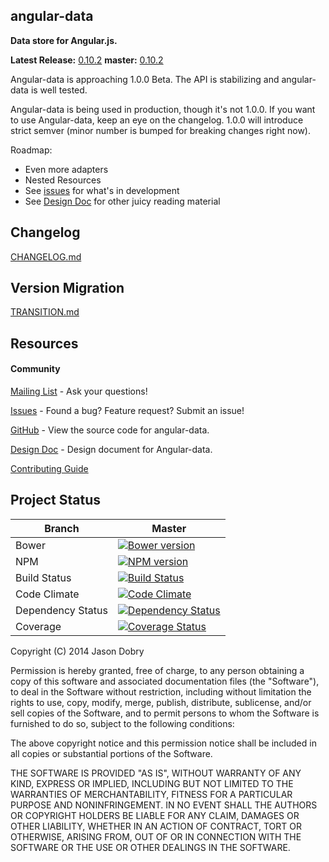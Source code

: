 ## angular-data

__Data store for Angular.js.__

__Latest Release:__ [0.10.2](http://angular-data.pseudobry.com/)
__master:__ [0.10.2](http://angular-data-next.pseudobry.com/)

Angular-data is approaching 1.0.0 Beta. The API is stabilizing and angular-data is well tested.

Angular-data is being used in production, though it's not 1.0.0. If you want to use Angular-data, keep an eye on the changelog. 1.0.0 will introduce strict semver (minor number is bumped for breaking changes right now).

Roadmap:
- Even more adapters
- Nested Resources
- See [issues](https://github.com/jmdobry/angular-data/issues?page=1&state=open) for what's in development
- See [Design Doc](https://docs.google.com/document/d/1o069KLuBH4jpwm1FCLZFwKMgM73Xi8_1JyjhSxVpidM/edit?usp=sharing) for other juicy reading material

## Changelog
[CHANGELOG.md](https://github.com/jmdobry/angular-data/blob/master/CHANGELOG.md)

## Version Migration
[TRANSITION.md](https://github.com/jmdobry/angular-data/blob/master/TRANSITION.md)

## Resources

#### Community
[Mailing List](https://groups.google.com/forum/?fromgroups#!forum/angular-data) - Ask your questions!

[Issues](https://github.com/jmdobry/angular-data/issues) - Found a bug? Feature request? Submit an issue!

[GitHub](https://github.com/jmdobry/angular-data) - View the source code for angular-data.

[Design Doc](https://docs.google.com/document/d/1o069KLuBH4jpwm1FCLZFwKMgM73Xi8_1JyjhSxVpidM/edit?usp=sharing) - Design document for Angular-data.

[Contributing Guide](https://github.com/jmdobry/angular-data/blob/master/CONTRIBUTING.md)

## Project Status

| Branch | Master |
| ------ | ------ |
| Bower | [![Bower version](https://badge.fury.io/bo/angular-data.png)](http://badge.fury.io/bo/angular-data) |
| NPM | [![NPM version](https://badge.fury.io/js/angular-data.png)](http://badge.fury.io/js/angular-data) |
| Build Status | [![Build Status](https://travis-ci.org/jmdobry/angular-data.png?branch=master)](https://travis-ci.org/jmdobry/angular-data) |
| Code Climate | [![Code Climate](https://codeclimate.com/github/jmdobry/angular-data.png)](https://codeclimate.com/github/jmdobry/angular-data) |
| Dependency Status | [![Dependency Status](https://gemnasium.com/jmdobry/angular-data.png)](https://gemnasium.com/jmdobry/angular-data) |
| Coverage | [![Coverage Status](https://coveralls.io/repos/jmdobry/angular-data/badge.png?branch=master)](https://coveralls.io/r/jmdobry/angular-data?branch=master) |

Copyright (C) 2014 Jason Dobry

Permission is hereby granted, free of charge, to any person obtaining a copy of
this software and associated documentation files (the "Software"), to deal in
the Software without restriction, including without limitation the rights to
use, copy, modify, merge, publish, distribute, sublicense, and/or sell copies
of the Software, and to permit persons to whom the Software is furnished to do
so, subject to the following conditions:

The above copyright notice and this permission notice shall be included in all
copies or substantial portions of the Software.

THE SOFTWARE IS PROVIDED "AS IS", WITHOUT WARRANTY OF ANY KIND, EXPRESS OR
IMPLIED, INCLUDING BUT NOT LIMITED TO THE WARRANTIES OF MERCHANTABILITY, FITNESS
FOR A PARTICULAR PURPOSE AND NONINFRINGEMENT. IN NO EVENT SHALL THE AUTHORS OR
COPYRIGHT HOLDERS BE LIABLE FOR ANY CLAIM, DAMAGES OR OTHER LIABILITY, WHETHER
IN AN ACTION OF CONTRACT, TORT OR OTHERWISE, ARISING FROM, OUT OF OR IN
CONNECTION WITH THE SOFTWARE OR THE USE OR OTHER DEALINGS IN THE SOFTWARE.
